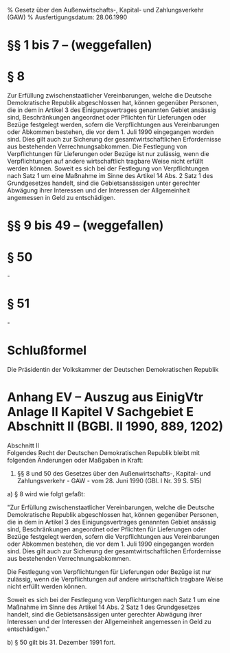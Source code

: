 % Gesetz über den Außenwirtschafts-, Kapital- und Zahlungsverkehr  (GAW)
% Ausfertigungsdatum: 28.06.1990
 
# §§ 1 bis 7 – (weggefallen)

# § 8

Zur Erfüllung zwischenstaatlicher Vereinbarungen, welche die Deutsche Demokratische Republik abgeschlossen hat, können gegenüber Personen, die in dem in Artikel 3 des Einigungsvertrages genannten Gebiet ansässig sind, Beschränkungen angeordnet oder Pflichten für Lieferungen oder Bezüge festgelegt werden, sofern die Verpflichtungen aus Vereinbarungen oder Abkommen bestehen, die vor dem 1. Juli 1990 eingegangen worden sind. Dies gilt auch zur Sicherung der gesamtwirtschaftlichen Erfordernisse aus bestehenden Verrechnungsabkommen. Die Festlegung von Verpflichtungen für Lieferungen oder Bezüge ist nur zulässig, wenn die Verpflichtungen auf andere wirtschaftlich tragbare Weise nicht erfüllt werden können. Soweit es sich bei der Festlegung von Verpflichtungen nach Satz 1 um eine Maßnahme im Sinne des Artikel 14 Abs. 2 Satz 1 des Grundgesetzes handelt, sind die Gebietsansässigen unter gerechter Abwägung ihrer Interessen und der Interessen der Allgemeinheit angemessen in Geld zu entschädigen.

# §§ 9 bis 49 – (weggefallen)

# § 50

\-

# § 51

\-

# Schlußformel

Die Präsidentin der Volkskammer der Deutschen Demokratischen Republik

# Anhang EV – Auszug aus EinigVtr Anlage II Kapitel V Sachgebiet E Abschnitt II  (BGBl. II 1990, 889, 1202)

Abschnitt II  
Folgendes Recht der Deutschen Demokratischen Republik bleibt mit folgenden Änderungen oder Maßgaben in Kraft:

1. §§ 8 und 50 des Gesetzes über den Außenwirtschafts-, Kapital- und Zahlungsverkehr - GAW - vom 28. Juni 1990 (GBl. I Nr. 39 S. 515)

a) § 8 wird wie folgt gefaßt:

"Zur Erfüllung zwischenstaatlicher Vereinbarungen, welche die Deutsche Demokratische Republik abgeschlossen hat, können gegenüber Personen, die in dem in Artikel 3 des Einigungsvertrages genannten Gebiet ansässig sind, Beschränkungen angeordnet oder Pflichten für Lieferungen oder Bezüge festgelegt werden, sofern die Verpflichtungen aus Vereinbarungen oder Abkommen bestehen, die vor dem 1. Juli 1990 eingegangen worden sind. Dies gilt auch zur Sicherung der gesamtwirtschaftlichen Erfordernisse aus bestehenden Verrechnungsabkommen.

Die Festlegung von Verpflichtungen für Lieferungen oder Bezüge ist nur zulässig, wenn die Verpflichtungen auf andere wirtschaftlich tragbare Weise nicht erfüllt werden können.

Soweit es sich bei der Festlegung von Verpflichtungen nach Satz 1 um eine Maßnahme im Sinne des Artikel 14 Abs. 2 Satz 1 des Grundgesetzes handelt, sind die Gebietsansässigen unter gerechter Abwägung ihrer Interessen und der Interessen der Allgemeinheit angemessen in Geld zu entschädigen."

b) § 50 gilt bis 31. Dezember 1991 fort.
